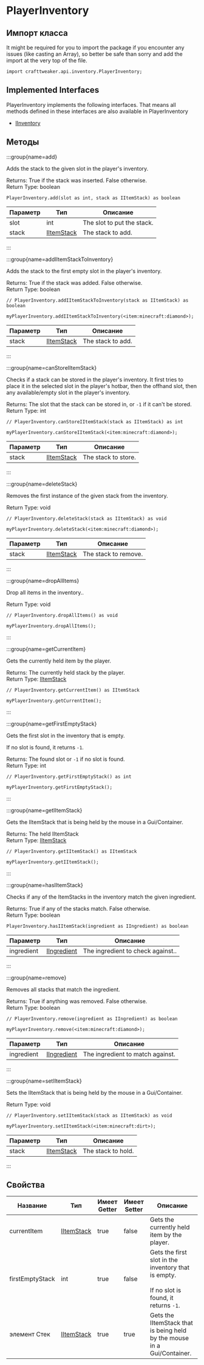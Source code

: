 # PlayerInventory

## Импорт класса

It might be required for you to import the package if you encounter any issues (like casting an Array), so better be safe than sorry and add the import at the very top of the file.
```zenscript
import crafttweaker.api.inventory.PlayerInventory;
```


## Implemented Interfaces
PlayerInventory implements the following interfaces. That means all methods defined in these interfaces are also available in PlayerInventory

- [IInventory](/vanilla/api/inventory/IInventory)

## Методы

:::group{name=add}

Adds the stack to the given slot in the player's inventory.

Returns: True if the stack was inserted. False otherwise.  
Return Type: boolean

```zenscript
PlayerInventory.add(slot as int, stack as IItemStack) as boolean
```

| Параметр | Тип                                         | Описание                   |
| -------- | ------------------------------------------- | -------------------------- |
| slot     | int                                         | The slot to put the stack. |
| stack    | [IItemStack](/vanilla/api/items/IItemStack) | The stack to add.          |


:::

:::group{name=addIItemStackToInventory}

Adds the stack to the first empty slot in the player's inventory.

Returns: True if the stack was added. False otherwise.  
Return Type: boolean

```zenscript
// PlayerInventory.addIItemStackToInventory(stack as IItemStack) as boolean

myPlayerInventory.addIItemStackToInventory(<item:minecraft:diamond>);
```

| Параметр | Тип                                         | Описание          |
| -------- | ------------------------------------------- | ----------------- |
| stack    | [IItemStack](/vanilla/api/items/IItemStack) | The stack to add. |


:::

:::group{name=canStoreIItemStack}

Checks if a stack can be stored in the player's inventory. It first tries to place it in the selected slot in the player's hotbar, then the offhand slot, then any available/empty slot in the player's inventory.

Returns: The slot that the stack can be stored in, or `-1` if it can't be stored.  
Return Type: int

```zenscript
// PlayerInventory.canStoreIItemStack(stack as IItemStack) as int

myPlayerInventory.canStoreIItemStack(<item:minecraft:diamond>);
```

| Параметр | Тип                                         | Описание            |
| -------- | ------------------------------------------- | ------------------- |
| stack    | [IItemStack](/vanilla/api/items/IItemStack) | The stack to store. |


:::

:::group{name=deleteStack}

Removes the first instance of the given stack from the inventory.

Return Type: void

```zenscript
// PlayerInventory.deleteStack(stack as IItemStack) as void

myPlayerInventory.deleteStack(<item:minecraft:diamond>);
```

| Параметр | Тип                                         | Описание             |
| -------- | ------------------------------------------- | -------------------- |
| stack    | [IItemStack](/vanilla/api/items/IItemStack) | The stack to remove. |


:::

:::group{name=dropAllItems}

Drop all items in the inventory..

Return Type: void

```zenscript
// PlayerInventory.dropAllItems() as void

myPlayerInventory.dropAllItems();
```

:::

:::group{name=getCurrentItem}

Gets the currently held item by the player.

Returns: The currently held stack by the player.  
Return Type: [IItemStack](/vanilla/api/items/IItemStack)

```zenscript
// PlayerInventory.getCurrentItem() as IItemStack

myPlayerInventory.getCurrentItem();
```

:::

:::group{name=getFirstEmptyStack}

Gets the first slot in the inventory that is empty.

 If no slot is found, it returns `-1`.

Returns: The found slot or `-1` if no slot is found.  
Return Type: int

```zenscript
// PlayerInventory.getFirstEmptyStack() as int

myPlayerInventory.getFirstEmptyStack();
```

:::

:::group{name=getIItemStack}

Gets the IItemStack that is being held by the mouse in a Gui/Container.

Returns: The held IItemStack  
Return Type: [IItemStack](/vanilla/api/items/IItemStack)

```zenscript
// PlayerInventory.getIItemStack() as IItemStack

myPlayerInventory.getIItemStack();
```

:::

:::group{name=hasIItemStack}

Checks if any of the ItemStacks in the inventory match the given ingredient.

Returns: True if any of the stacks match. False otherwise.  
Return Type: boolean

```zenscript
PlayerInventory.hasIItemStack(ingredient as IIngredient) as boolean
```

| Параметр   | Тип                                           | Описание                          |
| ---------- | --------------------------------------------- | --------------------------------- |
| ingredient | [IIngredient](/vanilla/api/items/IIngredient) | The ingredient to check against.. |


:::

:::group{name=remove}

Removes all stacks that match the ingredient.

Returns: True if anything was removed. False otherwise.  
Return Type: boolean

```zenscript
// PlayerInventory.remove(ingredient as IIngredient) as boolean

myPlayerInventory.remove(<item:minecraft:diamond>);
```

| Параметр   | Тип                                           | Описание                         |
| ---------- | --------------------------------------------- | -------------------------------- |
| ingredient | [IIngredient](/vanilla/api/items/IIngredient) | The ingredient to match against. |


:::

:::group{name=setIItemStack}

Sets the IItemStack that is being held by the mouse in a Gui/Container.

Return Type: void

```zenscript
// PlayerInventory.setIItemStack(stack as IItemStack) as void

myPlayerInventory.setIItemStack(<item:minecraft:dirt>);
```

| Параметр | Тип                                         | Описание           |
| -------- | ------------------------------------------- | ------------------ |
| stack    | [IItemStack](/vanilla/api/items/IItemStack) | The stack to hold. |


:::


## Свойства

| Название        | Тип                                         | Имеет Getter | Имеет Setter | Описание                                                                                                              |
| --------------- | ------------------------------------------- | ------------ | ------------ | --------------------------------------------------------------------------------------------------------------------- |
| currentItem     | [IItemStack](/vanilla/api/items/IItemStack) | true         | false        | Gets the currently held item by the player.                                                                           |
| firstEmptyStack | int                                         | true         | false        | Gets the first slot in the inventory that is empty. <br />  <br />  If no slot is found, it returns `-1`. |
| элемент Стек    | [IItemStack](/vanilla/api/items/IItemStack) | true         | true         | Gets the IItemStack that is being held by the mouse in a Gui/Container.                                               |

